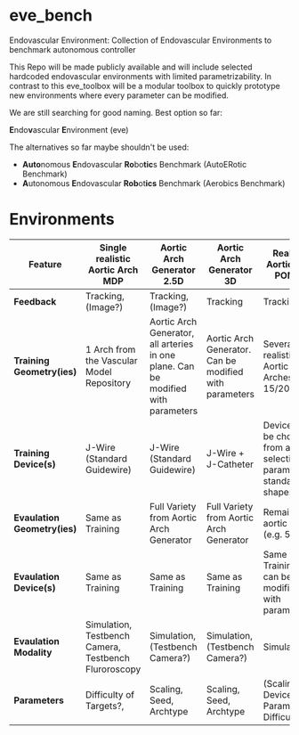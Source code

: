 # eve_bench
Endovascular Environment: Collection of Endovascular Environments to benchmark autonomous controller

This Repo will be made publicly available and will include selected hardcoded endovascular environments with limited parametrizability. In contrast to this eve_toolbox will be a modular toolbox to quickly prototype new environments where every parameter can be modified. 

We are still searching for good naming. Best option so far:

**E**ndo**v**ascular **E**nvironment (eve)

The alternatives so far maybe shouldn't be used:

* **Auto**nomous **E**ndovascular **Ro**bo**tic**s Benchmark (AutoERotic Benchmark)
* **A**utonomous **E**ndovascular **Rob**ot**ics** Benchmark (Aerobics Benchmark)

# Environments

| Feature                    |  Single realistic Aortic Arch MDP                                 |  Aortic Arch Generator 2.5D                                                                |  Aortic Arch Generator 3D                               | Realistic Aortic Arch POMDP                                              |
|----------------------------|-------------------------------------------------------------------|--------------------------------------------------------------------------------------------|---------------------------------------------------------|--------------------------------------------------------------------------|
| **Feedback**                   |  Tracking, (Image?)                                               |  Tracking, (Image?)                                                                        |  Tracking                                               |  Tracking                                                                |
| **Training Geometry(ies)**     |  1 Arch from the Vascular Model Repository                        | Aortic Arch Generator, all arteries in one plane. Can be modified with parameters          |  Aortic Arch Generator. Can be modified with parameters | Several realistic Aortic Arches (e.g. 15/20)                             |
| **Training Device(s)**         |  J-Wire (Standard Guidewire)                                      |  J-Wire (Standard Guidewire)                                                               |  J-Wire + J-Catheter                                    | Devices can be choosen from a selection of parametrized standard shapes. |
| **Evaulation Geometry(ies)**   |  Same as Training                                                 |  Full Variety from Aortic Arch Generator                                                   |  Full Variety from Aortic Arch Generator                | Remaining aortic arches (e.g. 5/20)                                      |
| **Evaulation Device(s)**       |  Same as Training                                                 |  Same as Training                                                                          |  Same as Training                                       | Same as Training or can be modified with parameters                      |
| **Evaulation Modality**        |  Simulation, Testbench Camera, Testbench Fluroroscopy             |  Simulation, (Testbench Camera?)                                                           |  Simulation, (Testbench Camera?)                        | Simulation                                                               |
| **Parameters**                 |  Difficulty of Targets?,                                          |  Scaling, Seed, Archtype                                                                   |  Scaling, Seed, Archtype                                | (Scaling?), Device Parameters, Difficulty                                |


